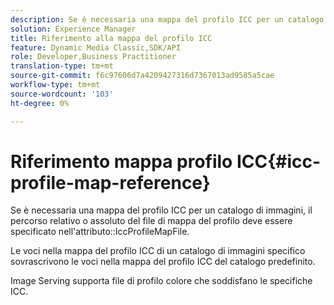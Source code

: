 ```yaml
---
description: Se è necessaria una mappa del profilo ICC per un catalogo di immagini, il percorso relativo o assoluto del file di mappa del profilo deve essere specificato nell'attributo IccProfileMapFile.
solution: Experience Manager
title: Riferimento alla mappa del profilo ICC
feature: Dynamic Media Classic,SDK/API
role: Developer,Business Practitioner
translation-type: tm+mt
source-git-commit: f6c97606d7a4209427316d7367013ad9585a5cae
workflow-type: tm+mt
source-wordcount: '103'
ht-degree: 0%

---
```



# Riferimento mappa profilo ICC{#icc-profile-map-reference}

Se è necessaria una mappa del profilo ICC per un catalogo di immagini, il percorso relativo o assoluto del file di mappa del profilo deve essere specificato nell&#39;attributo::IccProfileMapFile.

Le voci nella mappa del profilo ICC di un catalogo di immagini specifico sovrascrivono le voci nella mappa del profilo ICC del catalogo predefinito.

Image Serving supporta file di profilo colore che soddisfano le specifiche ICC.
